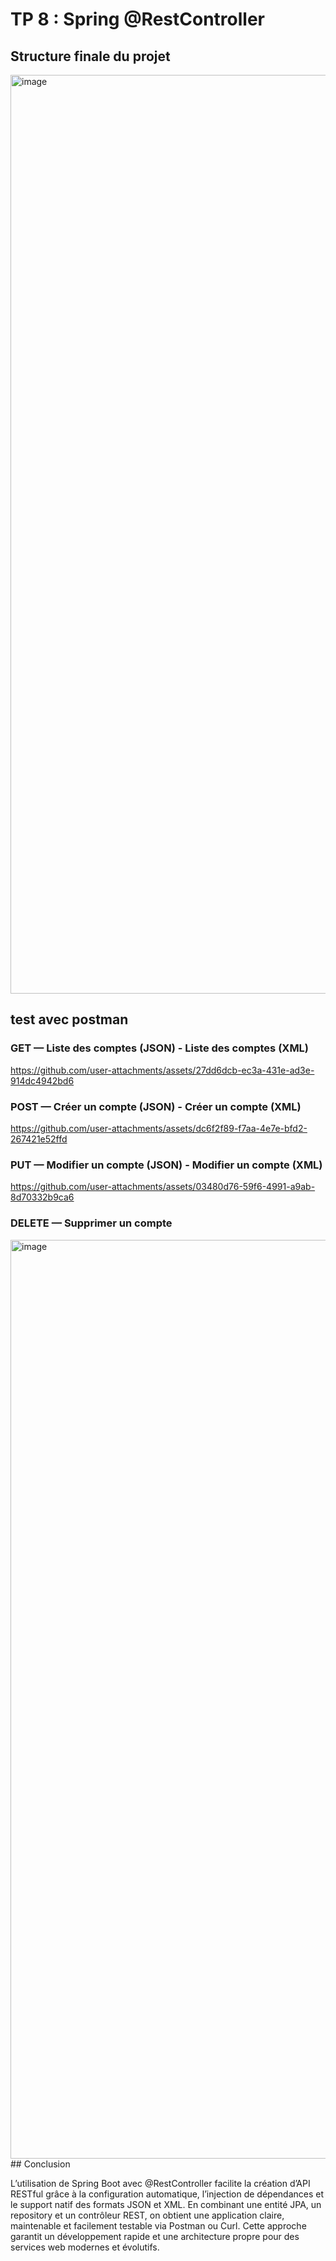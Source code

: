 # TP 8 : Spring @RestController
## Structure finale du projet 
<img width="1050" height="1470" alt="image" src="https://github.com/user-attachments/assets/c6bdd89e-bc01-4f29-91c9-8915c838fefa" />

## test avec postman 

### GET — Liste des comptes (JSON) - Liste des comptes (XML)
https://github.com/user-attachments/assets/27dd6dcb-ec3a-431e-ad3e-914dc4942bd6

### POST — Créer un compte (JSON) - Créer un compte (XML)

https://github.com/user-attachments/assets/dc6f2f89-f7aa-4e7e-bfd2-267421e52ffd

### PUT — Modifier un compte (JSON) - Modifier un compte (XML)

https://github.com/user-attachments/assets/03480d76-59f6-4991-a9ab-8d70332b9ca6

### DELETE — Supprimer un compte

<img width="1662" height="1470" alt="image" src="https://github.com/user-attachments/assets/3993defc-ad01-47f0-997c-fd278d172786" />
## Conclusion

L’utilisation de Spring Boot avec @RestController facilite la création d’API RESTful grâce à la configuration automatique, l’injection de dépendances et le support natif des formats JSON et XML.
En combinant une entité JPA, un repository et un contrôleur REST, on obtient une application claire, maintenable et facilement testable via Postman ou Curl.
Cette approche garantit un développement rapide et une architecture propre pour des services web modernes et évolutifs.
